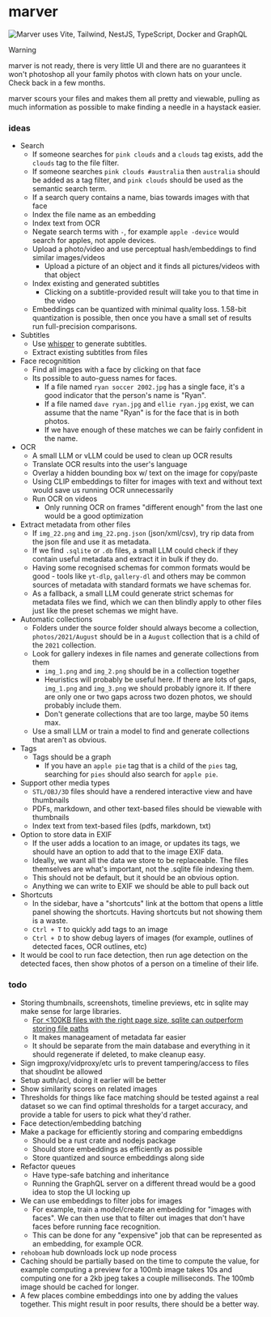 # marver

<img alt="Marver uses Vite, Tailwind, NestJS, TypeScript, Docker and GraphQL" src="https://skillicons.dev/icons?i=vite,tailwind,nest,typescript,docker,graphql" />

> [!WARNING]
> marver is not ready, there is very little UI and there are no guarantees it won't photoshop all your family photos with clown hats on your uncle. 
> Check back in a few months.

marver scours your files and makes them all pretty and viewable, pulling as much information as possible to make finding a needle in a haystack easier.

### ideas

- Search
  - If someone searches for `pink clouds` and a `clouds` tag exists, add the `clouds` tag to the file filter.
  - If someone searches `pink clouds #australia` then `australia` should be added as a tag filter, and `pink clouds` should be used as the semantic search term.
  - If a search query contains a name, bias towards images with that face
  - Index the file name as an embedding
  - Index text from OCR
  - Negate search terms with `-`, for example `apple -device` would search for apples, not apple devices.
  - Upload a photo/video and use perceptual hash/embeddings to find similar images/videos
    - Upload a picture of an object and it finds all pictures/videos with that object
  - Index existing and generated subtitles
    - Clicking on a subtitle-provided result will take you to that time in the video
  - Embeddings can be quantized with minimal quality loss. 1.58-bit quantization is possible, then once you have a small set of results run full-precision comparisons.
- Subtitles
  - Use [whisper](https://github.com/openai/whisper) to generate subtitles.
  - Extract existing subtitles from files
- Face recognitition
  - Find all images with a face by clicking on that face
  - Its possible to auto-guess names for faces.
    - If a file named `ryan soccer 2002.jpg` has a single face, it's a good indicator that the person's name is "Ryan".
    - If a file named `dave ryan.jpg` and `ellie ryan.jpg` exist, we can assume that the name "Ryan" is for the face that is in both photos.
    - If we have enough of these matches we can be fairly confident in the name.
- OCR
  - A small LLM or vLLM could be used to clean up OCR results
  - Translate OCR results into the user's language
  - Overlay a hidden bounding box w/ text on the image for copy/paste
  - Using CLIP embeddings to filter for images with text and without text would save us running OCR unnecessarily
  - Run OCR on videos
    - Only running OCR on frames "different enough" from the last one would be a good optimization
- Extract metadata from other files
  - If `img_22.png` and `img_22.png.json` (json/xml/csv), try rip data from the json file and use it as metadata.
  - If we find `.sqlite` or `.db` files, a small LLM could check if they contain useful metadata and extract it in bulk if they do.
  - Having some recognised schemas for common formats would be good - tools like `yt-dlp`, `gallery-dl` and others may be common sources of metadata with standard formats we have schemas for.
  - As a fallback, a small LLM could generate strict schemas for metadata files we find, which we can then blindly apply to other files just like the preset schemas we might have.
- Automatic collections
  - Folders under the source folder should always become a collection, `photos/2021/August` should be in a `August` collection that is a child of the `2021` collection.
  - Look for gallery indexes in file names and generate collections from them
    - `img_1.png` and `img_2.png` should be in a collection together
    - Heuristics will probably be useful here. If there are lots of gaps, `img_1.png` and `img_3.png` we should probably ignore it. If there are only one or two gaps across two dozen photos, we should probably include them.
    - Don't generate collections that are too large, maybe 50 items max.
  - Use a small LLM or train a model to find and generate collections that aren't as obvious.
- Tags
  - Tags should be a graph
    - If you have an `apple pie` tag that is a child of the `pies` tag, searching for `pies` should also search for `apple pie`.
- Support other media types
  - `STL/OBJ/3D` files should have a rendered interactive view and have thumbnails
  - PDFs, markdown, and other text-based files should be viewable with thumbnails
  - Index text from text-based files (pdfs, markdown, txt)
- Option to store data in EXIF
  - If the user adds a location to an image, or updates its tags, we should have an option to add that to the image EXIF data.
  - Ideally, we want all the data we store to be replaceable. The files themselves are what's important, not the .sqlite file indexing them.
  - This should not be default, but it should be an obvious option.
  - Anything we can write to EXIF we should be able to pull back out
- Shortcuts
  - In the sidebar, have a "shortcuts" link at the bottom that opens a little panel showing the shortcuts. Having shortcuts but not showing them is a waste.
  - `Ctrl + T` to quickly add tags to an image
  - `Ctrl + D` to show debug layers of images (for example, outlines of detected faces, OCR outlines, etc)
- It would be cool to run face detection, then run age detection on the detected faces, then show photos of a person on a timeline of their life.

### todo

- Storing thumbnails, screenshots, timeline previews, etc in sqlite may make sense for large libraries.
  - [For <100KB files with the right page size, sqlite can outperform storing file paths](https://www.sqlite.org/intern-v-extern-blob.html)
  - It makes manageament of metadata far easier
  - It should be separate from the main database and everything in it should regenerate if deleted, to make cleanup easy.
- Sign imgproxy/vidproxy/etc urls to prevent tampering/access to files that shoudlnt be allowed
- Setup auth/acl, doing it earlier will be better
- Show similarity scores on related images
- Thresholds for things like face matching should be tested against a real dataset so we can find optimal thresholds for a target accuracy, and provide a table for users to pick what they'd rather.
- Face detection/embedding batching
- Make a package for efficiently storing and comparing embeddigns
  - Should be a rust crate and nodejs package
  - Should store embeddings as efficiently as possible
  - Store quantized and source embeddings along side
- Refactor queues
  - Have type-safe batching and inheritance
  - Running the GraphQL server on a different thread would be a good idea to stop the UI locking up
- We can use embeddings to filter jobs for images
  - For example, train a model/create an embedding for "images with faces". We can then use that to filter out images that don't have faces before running face recognition.
  - This can be done for any "expensive" job that can be represented as an embedding, for example OCR.
- `rehoboam` hub downloads lock up node process
- Caching should be partially based on the time to compute the value, for example computing a preview for a 100mb image takes 10s and computing one for a 2kb jpeg takes a couple milliseconds. The 100mb image should be cached for longer.
- A few places combine embeddings into one by adding the values together. This might result in poor results, there should be a better way.